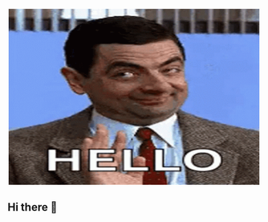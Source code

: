 <p align = "center">
  <img src = "https://github.com/Hariom1509/Hariom1509/blob/main/resources/bean.gif" width = "500" height = "350">
  </p>



## Hi there 👋

